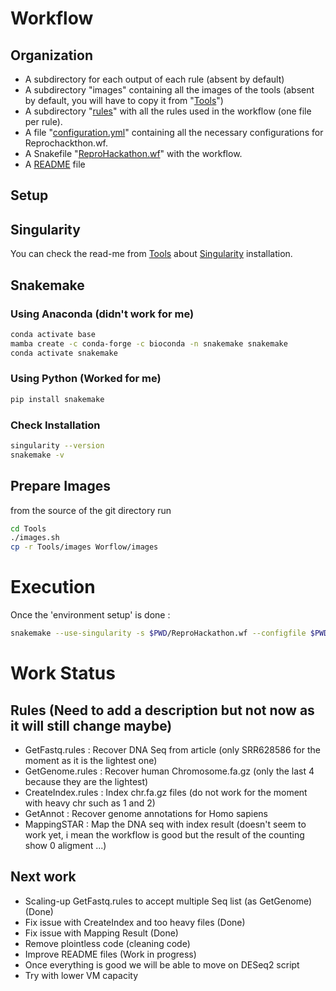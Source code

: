 # Workflow

## Organization

* A subdirectory for each output of each rule (absent by default)
* A subdirectory "images" containing all the images of the tools (absent by default, you will have to copy it from "[Tools](../Tools/)")
* A subdirectory "[rules](./rules/)" with all the rules used in the workflow (one file per rule).
* A file "[configuration.yml](./configuration.yml)" containing all the necessary configurations for Reprochackthon.wf.
* A Snakefile "[ReproHackathon.wf](./ReproHackathon.wf)" with the workflow.
* A [README](./README.md) file

## Setup

## Singularity 

You can check the read-me from [Tools](../Tools/) about [Singularity](../Tools/README.md/#install-singularity) installation.

## Snakemake

### Using Anaconda (didn't work for me)
```bash
conda activate base
mamba create -c conda-forge -c bioconda -n snakemake snakemake
conda activate snakemake
```
### Using Python (Worked for me)
```bash
pip install snakemake
```

### Check Installation
```bash
singularity --version
snakemake -v  
```
## Prepare Images
from the source of the git directory run
```bash
cd Tools
./images.sh
cp -r Tools/images Worflow/images
```

# Execution
Once the 'environment setup' is done :
```bash
snakemake --use-singularity -s $PWD/ReproHackathon.wf --configfile $PWD/configuration.yml -j 1 -k --printshellcmds
```
# Work Status

## Rules (Need to add a description but not now as it will still change maybe)
 * GetFastq.rules : Recover DNA Seq from article (only SRR628586 for the moment as it is the lightest one)
 * GetGenome.rules : Recover human Chromosome.fa.gz (only the last 4 because they are the lightest)
 * CreateIndex.rules : Index chr.fa.gz files (do not work for the moment with heavy chr such as 1 and 2)
 * GetAnnot : Recover genome annotations for Homo sapiens
 * MappingSTAR : Map the DNA seq with index result (doesn't seem to work yet, i mean the workflow is good but the result of the counting show 0 aligment ...)

## Next work
 * Scaling-up GetFastq.rules to accept multiple Seq list (as GetGenome) (Done)
 * Fix issue with CreateIndex and too heavy files  (Done)
 * Fix issue with Mapping Result (Done)
 * Remove plointless code (cleaning code)
 * Improve README files (Work in progress)
 * Once everything is good we will be able to move on DESeq2 script
 * Try with lower VM capacity